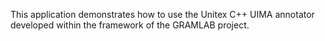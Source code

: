 This application demonstrates how to use the Unitex C++ UIMA annotator developed within the framework of the GRAMLAB project.